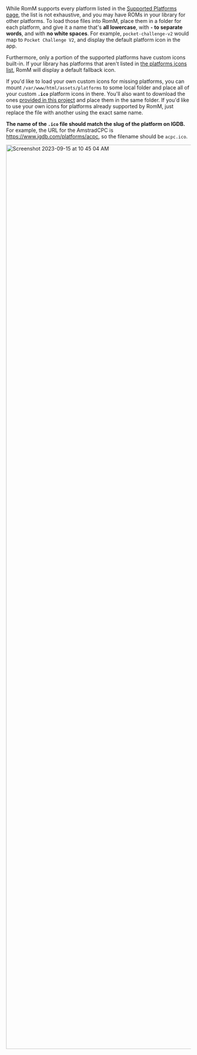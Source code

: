While RomM supports every platform listed in the [Supported Platforms page](https://github.com/zurdi15/romm/wiki/Supported-Platforms), the list is not exhaustive, and you may have ROMs in your library for other platforms. To load those files into RomM, place them in a folder for each platform, and give it a name that's **all lowercase**, with **`-` to separate words**, and with **no white spaces**. For example, `pocket-challenge-v2` would map to `Pocket Challenge V2`, and display the default platform icon in the app.

Furthermore, only a portion of the supported platforms have custom icons built-in. If your library has platforms that aren't listed in [the platforms icons list](https://github.com/zurdi15/romm/tree/release/frontend/assets/platforms), RomM will display a default fallback icon.

If you'd like to load your own custom icons for missing platforms, you can mount `/var/www/html/assets/platforms` to some local folder and place all of your custom **`.ico`** platform icons in there. You'll also want to download the ones [provided in this project](https://github.com/zurdi15/romm/tree/release/frontend/assets/platforms) and place them in the same folder. If you'd like to use your own icons for platforms already supported by RomM, just replace the file with another using the exact same name.

**The name of the `.ico` file should match the slug of the platform on IGDB.** For example, the URL for the AmstradCPC is https://www.igdb.com/platforms/acpc, so the filename should be `acpc.ico`.

<img width="2459" alt="Screenshot 2023-09-15 at 10 45 04 AM" src="https://github.com/zurdi15/romm/assets/3247106/1831c206-b431-41c2-9761-49c132f40ee0">
